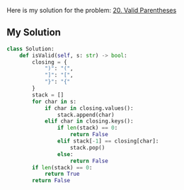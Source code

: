 Here is my solution for the problem: [20. Valid Parentheses](https://leetcode.com/problems/valid-parentheses/)


## My Solution

```python
class Solution:
    def isValid(self, s: str) -> bool:
        closing = {
            ")": "(",
            "]": "[",
            "}": "{"
        }
        stack = []
        for char in s:
            if char in closing.values():
                stack.append(char)
            elif char in closing.keys():
                if len(stack) == 0:
                    return False
                elif stack[-1] == closing[char]:
                    stack.pop()
                else:
                    return False
        if len(stack) == 0:
            return True
        return False

```
